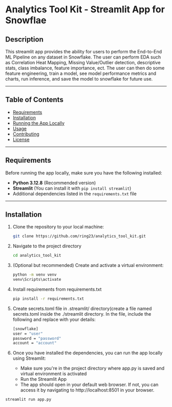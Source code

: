 # Analytics Tool Kit - Streamlit App for Snowflae

## Description
This streamlit app provides the ability for users to perform the End-to-End ML Pipeline on any dataset in Snowflake. The user can perform EDA such as Correlation Heat Mapping, Missing Value/Outlier detection, descriptive stats, class imbalance, feature importance, ect. The user can then do some feature engineering, train a model, see model performance metrics and charts, run inference, and save the model to snowflake for future use.

---

## Table of Contents
- [Requirements](#requirements)
- [Installation](#installation)
- [Running the App Locally](#running-the-app-locally)
- [Usage](#usage)
- [Contributing](#contributing)
- [License](#license)

---

## Requirements

Before running the app locally, make sure you have the following installed:

- **Python 3.12.8** (Recommended version)
- **Streamlit** (You can install it with `pip install streamlit`)
- Additional dependencies listed in the `requirements.txt` file

---

## Installation

1. Clone the repository to your local machine:

   ```bash
   git clone https://github.com/ring23/analytics_tool_kit.git

2. Navigate to the project directory
   ```bash
   cd analytics_tool_kit

3. (Optional but recommended) Create and activate a virtual environment:
   ```bash
   python -m venv venv
   venv\Scripts\activate

4. Install requirements from requirements.txt
   ```bash
   pip install -r requirements.txt

4. Create secrets.toml file in .streamlit/ directory(create a file named secrets.toml inside the ./streamlit directory.
In the file, include the following and replace with your details:
   ```bash
   [snowflake]
   user = "user"
   password = "password"
   account = "account"

5. Once you have installed the dependencies, you can run the app locally using Streamlit:
   - Make sure you're in the project directory where app.py is saved and virtual environment is activated
   - Run the Streamlit App
   - The app should open in your default web browser. If not, you can access it by navigating to http://localhost:8501 in your browser.
   
  ```bash
  streamlit run app.py







   
